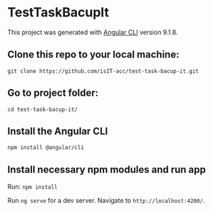 # TestTaskBacupIt

This project was generated with [Angular CLI](https://github.com/angular/angular-cli) version 9.1.8.

##

## Clone this repo to your local machine:

`git clone https://github.com/isIT-acc/test-task-bacup-it.git`

## Go to project folder:

`cd test-task-bacup-it/`

## Install the Angular CLI

`npm install @angular/cli`

## Install necessary npm modules and run app

Run:
`npm install`

Run `ng serve` for a dev server. Navigate to `http://localhost:4200/`.
